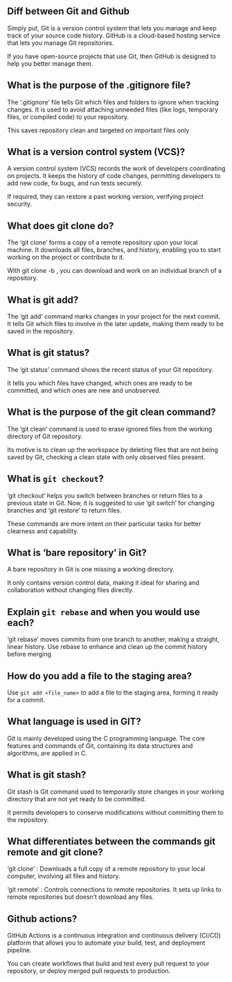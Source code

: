  ## Diff between Git and Github
 
 Simply put, Git is a version control system that lets you manage and keep track of your source code history. GitHub is a cloud-based hosting service that lets you manage Git repositories.
 
 If you have open-source projects that use Git, then GitHub is designed to help you better manage them. 

 ## What is the purpose of the .gitignore file?

The ‘.gitignore’ file tells Git which files and folders to ignore when tracking changes. It is used to avoid attaching unneeded files (like logs, temporary files, or compiled code) to your repository. 

This saves repository clean and targeted on important files only

## What is a version control system (VCS)?

A version control system (VCS) records the work of developers coordinating on projects. It keeps the history of code changes, permitting developers to add new code, fix bugs, and run tests securely. 

If required, they can restore a past working version, verifying project security.

## What does git clone do?
The ‘git clone’ forms a copy of a remote repository upon your local machine. It downloads all files, branches, and history, enabling you to start working on the project or contribute to it.

With git clone -b , you can download and work on an individual branch of a repository.

## What is git add?

The ‘git add‘ command marks changes in your project for the next commit. It tells Git which files to involve in the later update, making them ready to be saved in the repository.

## What is git status?
The ‘git status’ command shows the recent status of your Git repository.

It tells you which files have changed, which ones are ready to be committed, and which ones are new and unobserved. 

## What is the purpose of the git clean command?
The ‘git clean’ command is used to erase ignored files from the working directory of Git repository.

Its motive is to clean up the workspace by deleting files that are not being saved by Git, checking a clean state with only observed files present.

## What is `git checkout`?
‘git checkout‘ helps you switch between branches or return files to a previous state in Git. Now, it is suggested to use ‘git switch’ for changing branches and ‘git restore’ to return files. 

These commands are more intent on their particular tasks for better clearness and capability.

## What is ‘bare repository’ in Git?
A bare repository in Git is one missing a working directory.

It only contains version control data, making it ideal for sharing and collaboration without changing files directly.

## Explain `git rebase` and when you would use each?
‘git rebase’ moves commits from one branch to another, making a straight, linear history. Use rebase to enhance and clean up the commit history before merging

## How do you add a file to the staging area?
Use `git add <file_name>` to add a file to the staging area, forming it ready for a commit.

## What language is used in GIT?
Git is mainly developed using the C programming language. The core features and commands of Git, containing its data structures and algorithms, are applied in C.

## What is git stash?
Git stash is Git command used to temporarily store changes in your working directory that are not yet ready to be committed. 

It permits developers to conserve modifications without committing them to the repository.

## What differentiates between the commands git remote and git clone?
‘git clone’ : Downloads a full copy of a remote repository to your local computer, involving all files and history.

‘git remote’ : Controls connections to remote repositories. It sets up links to remote repositories but doesn’t download any files.

## Github actions?

GitHub Actions is a continuous integration and continuous delivery (CI/CD) platform that allows you to automate your build, test, and deployment pipeline.

You can create workflows that build and test every pull request to your repository, or deploy merged pull requests to production.

##
